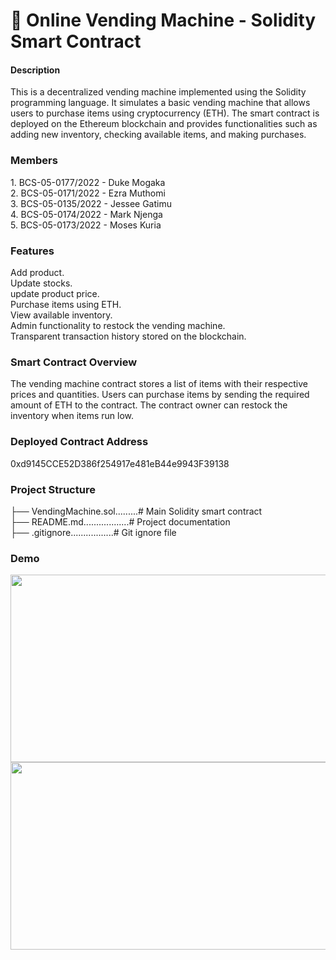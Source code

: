 <h1>🥤 Online Vending Machine - Solidity Smart Contract</h1>
<h4>Description</h4>
This is a decentralized vending machine implemented using the Solidity programming language. 
It simulates a basic vending machine that allows users to purchase items using cryptocurrency (ETH).
The smart contract is deployed on the Ethereum blockchain and provides functionalities such as adding new inventory, checking available items, and making purchases.
<h3>Members</h3>
1. BCS-05-0177/2022 - Duke Mogaka<br>
2. BCS-05-0171/2022 - Ezra Muthomi<br>
3. BCS-05-0135/2022 - Jessee Gatimu<br>
4. BCS-05-0174/2022 - Mark Njenga<br>
5. BCS-05-0173/2022 - Moses Kuria<br>



<h3>Features</h3>
Add product.<br>
Update stocks.<br>
update product price.<br>
Purchase items using ETH.<br>
View available inventory.<br>
Admin functionality to restock the vending machine.<br>
Transparent transaction history stored on the blockchain.<br>
<h3>Smart Contract Overview</h3>
The vending machine contract stores a list of items with their respective prices and quantities. 
Users can purchase items by sending the required amount of ETH to the contract. The 
contract owner can restock the inventory when items run low.<br>

<h3>Deployed Contract Address</h3>
0xd9145CCE52D386f254917e481eB44e9943F39138
<h3>Project Structure</h3>

├── VendingMachine.sol.........# Main Solidity smart contract<br>
├── README.md..................# Project documentation<br>
├── .gitignore.................# Git ignore file<br>


<h3>Demo</h3>
<img src="Block chain2.PNG?raw=true" width="800" height="300"><br>


<img src="Block chain.PNG?raw=true" width="800" height="300">




